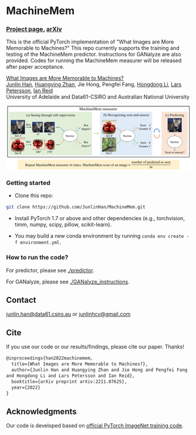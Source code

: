 # MachineMem

### [Project page](https://junlinhan.github.io/projects/machinemem.html), [arXiv](https://arxiv.org/abs/2211.07625)
This is the official PyTorch implementation of "What Images are More Memorable to Machines?" This repo currently supports the training and testing of the MachineMem predictor. Instructions for GANalyze are also provided. Codes for running the MachineMem measurer will be released after paper acceptance.

[What Images are More Memorable to Machines?](https://junlinhan.github.io/projects/machinemem.html) <br>
[Junlin Han](https://junlinhan.github.io/), [Huangying Zhan](https://huangying-zhan.github.io/), Jie Hong, Pengfei Fang, [Hongdong Li](http://users.cecs.anu.edu.au/~hongdong/), [Lars Petersson](https://people.csiro.au/P/L/Lars-Petersson), [Ian Reid](https://cs.adelaide.edu.au/~ianr/) <br>
University of Adelaide and Data61-CSIRO and Australian National University <br>

<img src='ppline.png' align="middle" width=800>

### Getting started

- Clone this repo:
```bash
git clone https://github.com/JunlinHan/MachineMem.git
```

- Install PyTorch 1.7 or above and other dependencies (e.g., torchvision, timm, numpy, scipy, pillow, scikit-learn).

- You may build a new conda environment by running `conda env create -f environment.yml`.
### How to run the code?

For predictor, please see [./predictor](predictor).

For GANalyze, please see [./GANalyze_instructions](GANalyze_instructions).

## Contact
junlin.han@data61.csiro.au or junlinhcv@gmail.com

## Cite
If you use our code or our results/findings, please cite our paper. Thanks!
```
@inproceedings{han2022machinemem,
  title={What Images are More Memorable to Machines?},
  author={Junlin Han and Huangying Zhan and Jie Hong and Pengfei Fang and Hongdong Li and Lars Petersson and Ian Reid},
  booktitle={arXiv preprint arXiv:2211.07625},
  year={2022}
}
```

## Acknowledgments
Our code is developed based on [official PyTorch ImageNet training code](https://github.com/pytorch/examples/tree/master/imagenet).
